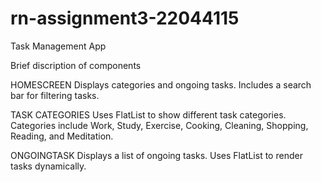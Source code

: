 # rn-assignment3-22044115

Task Management App



Brief discription of components 

HOMESCREEN
Displays categories and ongoing tasks.
Includes a search bar for filtering tasks.

TASK CATEGORIES
Uses FlatList to show different task categories.
Categories include Work, Study, Exercise, Cooking, Cleaning, Shopping, Reading, and Meditation.

ONGOINGTASK
Displays a list of ongoing tasks.
Uses FlatList to render tasks dynamically.
